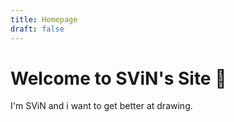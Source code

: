 ```yaml
---
title: Homepage
draft: false
---
```


# Welcome to SViN's Site 🧌



I'm SViN and i want to get better at drawing.